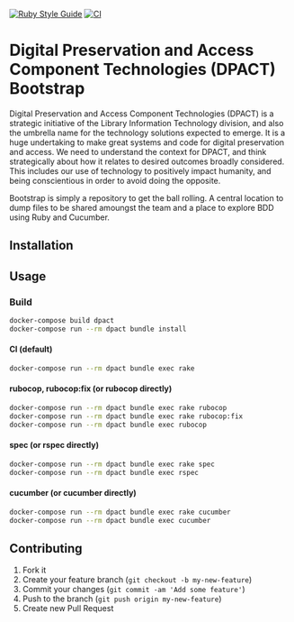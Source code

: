 [![Ruby Style Guide](https://img.shields.io/badge/code_style-standard-brightgreen.svg)](https://github.com/testdouble/standard)
[![CI](https://github.com/mlibrary/dpact-bootstrap/actions/workflows/ci.yml/badge.svg)](https://github.com/mlibrary/dpact-bootstrap/actions/workflows/ci.yml)

# Digital Preservation and Access Component Technologies (DPACT) Bootstrap

Digital Preservation and Access Component Technologies (DPACT) is a strategic initiative of the Library Information Technology division, and also the umbrella name for the technology solutions expected to emerge. It is a huge undertaking to make great systems and code for digital preservation and access. We need to understand the context for DPACT, and think strategically about how it relates to desired outcomes broadly considered. This includes our use of technology to positively impact humanity, and being conscientious in order to avoid doing the opposite.

Bootstrap is simply a repository to get the ball rolling.  A central location to dump files to be shared amoungst the team and a place to explore BDD using Ruby and Cucumber.  

## Installation

## Usage
### Build
```bash
docker-compose build dpact
docker-compose run --rm dpact bundle install
```
#### CI (default)
```bash
docker-compose run --rm dpact bundle exec rake
```
#### rubocop, rubocop:fix (or rubocop directly)
```bash
docker-compose run --rm dpact bundle exec rake rubocop
docker-compose run --rm dpact bundle exec rake rubocop:fix
docker-compose run --rm dpact bundle exec rubocop
```
#### spec (or rspec directly)
```bash
docker-compose run --rm dpact bundle exec rake spec
docker-compose run --rm dpact bundle exec rspec
```
#### cucumber (or cucumber directly)
```bash
docker-compose run --rm dpact bundle exec rake cucumber
docker-compose run --rm dpact bundle exec cucumber
```
## Contributing

1. Fork it
2. Create your feature branch (`git checkout -b my-new-feature`)
3. Commit your changes (`git commit -am 'Add some feature'`)
4. Push to the branch (`git push origin my-new-feature`)
5. Create new Pull Request
